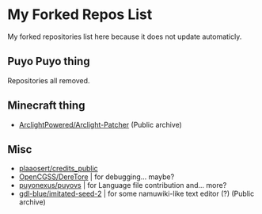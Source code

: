 # My Forked Repos List
My forked repositories list here because it does not update automaticly.

## Puyo Puyo thing
Repositories all removed.

## Minecraft thing
- [ArclightPowered/Arclight-Patcher](https://github.com/JeonDohyeon/arclightpatcher-worldedit) (Public archive)

## Misc
- [plaaosert/credits_public](https://github.com/JeonDohyeon/credits_public)
- [OpenCGSS/DereTore](https://github.com/JeonDohyeon/DereTore) |
for debugging... maybe?
- [puyonexus/puyovs](https://github.com/JeonDohyeon/puyovs) |
for Language file contribution and... more?
- [gdl-blue/imitated-seed-2](https://github.com/JeonDohyeon/imitated-seed/tree/flight) |
for some namuwiki-like text editor (?) (Public archive)
